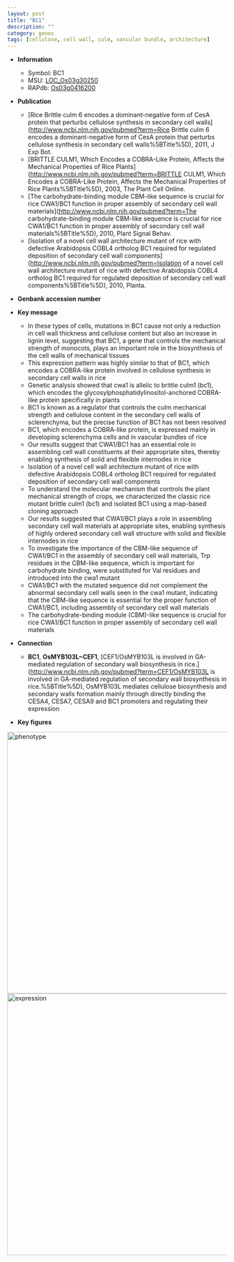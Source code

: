 ```yaml
---
layout: post
title: "BC1"
description: ""
category: genes
tags: [cellulose, cell wall, culm, vascular bundle, architecture]
---
```


* **Information**  
    + Symbol: BC1  
    + MSU: [LOC_Os03g30250](http://rice.plantbiology.msu.edu/cgi-bin/ORF_infopage.cgi?orf=LOC_Os03g30250)  
    + RAPdb: [Os03g0416200](http://rapdb.dna.affrc.go.jp/viewer/gbrowse_details/irgsp1?name=Os03g0416200)  

* **Publication**  
    + [Rice Brittle culm 6 encodes a dominant-negative form of CesA protein that perturbs cellulose synthesis in secondary cell walls](http://www.ncbi.nlm.nih.gov/pubmed?term=Rice Brittle culm 6 encodes a dominant-negative form of CesA protein that perturbs cellulose synthesis in secondary cell walls%5BTitle%5D), 2011, J Exp Bot.
    + [BRITTLE CULM1, Which Encodes a COBRA-Like Protein, Affects the Mechanical Properties of Rice Plants](http://www.ncbi.nlm.nih.gov/pubmed?term=BRITTLE CULM1, Which Encodes a COBRA-Like Protein, Affects the Mechanical Properties of Rice Plants%5BTitle%5D), 2003, The Plant Cell Online.
    + [The carbohydrate-binding module CBM-like sequence is crucial for rice CWA1/BC1 function in proper assembly of secondary cell wall materials](http://www.ncbi.nlm.nih.gov/pubmed?term=The carbohydrate-binding module CBM-like sequence is crucial for rice CWA1/BC1 function in proper assembly of secondary cell wall materials%5BTitle%5D), 2010, Plant Signal Behav.
    + [Isolation of a novel cell wall architecture mutant of rice with defective Arabidopsis COBL4 ortholog BC1 required for regulated deposition of secondary cell wall components](http://www.ncbi.nlm.nih.gov/pubmed?term=Isolation of a novel cell wall architecture mutant of rice with defective Arabidopsis COBL4 ortholog BC1 required for regulated deposition of secondary cell wall components%5BTitle%5D), 2010, Planta.

* **Genbank accession number**  

* **Key message**  
    + In these types of cells, mutations in BC1 cause not only a reduction in cell wall thickness and cellulose content but also an increase in lignin level, suggesting that BC1, a gene that controls the mechanical strength of monocots, plays an important role in the biosynthesis of the cell walls of mechanical tissues
    + This expression pattern was highly similar to that of BC1, which encodes a COBRA-like protein involved in cellulose synthesis in secondary cell walls in rice
    + Genetic analysis showed that cwa1 is allelic to brittle culm1 (bc1), which encodes the glycosylphosphatidylinositol-anchored COBRA-like protein specifically in plants
    + BC1 is known as a regulator that controls the culm mechanical strength and cellulose content in the secondary cell walls of sclerenchyma, but the precise function of BC1 has not been resolved
    + BC1, which encodes a COBRA-like protein, is expressed mainly in developing sclerenchyma cells and in vascular bundles of rice
    + Our results suggest that CWA1/BC1 has an essential role in assembling cell wall constituents at their appropriate sites, thereby enabling synthesis of solid and flexible internodes in rice
    + Isolation of a novel cell wall architecture mutant of rice with defective Arabidopsis COBL4 ortholog BC1 required for regulated deposition of secondary cell wall components
    + To understand the molecular mechanism that controls the plant mechanical strength of crops, we characterized the classic rice mutant brittle culm1 (bc1) and isolated BC1 using a map-based cloning approach
    + Our results suggested that CWA1/BC1 plays a role in assembling secondary cell wall materials at appropriate sites, enabling synthesis of highly ordered secondary cell wall structure with solid and flexible internodes in rice
    + To investigate the importance of the CBM-like sequence of CWA1/BC1 in the assembly of secondary cell wall materials, Trp residues in the CBM-like sequence, which is important for carbohydrate binding, were substituted for Val residues and introduced into the cwa1 mutant
    + CWA1/BC1 with the mutated sequence did not complement the abnormal secondary cell walls seen in the cwa1 mutant, indicating that the CBM-like sequence is essential for the proper function of CWA1/BC1, including assembly of secondary cell wall materials
    + The carbohydrate-binding module (CBM)-like sequence is crucial for rice CWA1/BC1 function in proper assembly of secondary cell wall materials

* **Connection**  
    + __BC1__, __OsMYB103L~CEF1__, [CEF1/OsMYB103L is involved in GA-mediated regulation of secondary wall biosynthesis in rice.](http://www.ncbi.nlm.nih.gov/pubmed?term=CEF1/OsMYB103L is involved in GA-mediated regulation of secondary wall biosynthesis in rice.%5BTitle%5D), OsMYB103L mediates cellulose biosynthesis and secondary walls formation mainly through directly binding the CESA4, CESA7, CESA9 and BC1 promoters and regulating their expression

* **Key figures**  
<img src="http://ricencode.github.io/images/BC1.pheno.png" alt="phenotype"  style="width: 600px;"/>

<img src="http://ricencode.github.io/images/BC1.exp.png" alt="expression"  style="width: 600px;"/>


